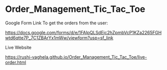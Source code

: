 # Order_Management_Tic_Tac_Toe


Google Form Link To get the orders from the user:

https://docs.google.com/forms/d/e/1FAIpQLSdEjc2hZpmbVcP1KZa2265FGHwtd6qtte7P_7C1ZBArYx1mWw/viewform?usp=sf_link

Live Website

https://rushi-vaghela.github.io/Order_Management_Tic_Tac_Toe/live-order.html
